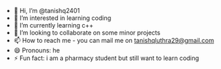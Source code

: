- 👋 Hi, I’m @tanishq2401
- 👀 I’m interested in learning coding
- 🌱 I’m currently learning c++
- 💞️ I’m looking to collaborate on some minor projects
- 📫 How to reach me - you can mail me on tanishqluthra29@gmail.com
- 😄 Pronouns: he
- ⚡ Fun fact: i am a pharmacy student but still want to learn coding

<!---
tanishq2401/tanishq2401 is a ✨ special ✨ repository because its `README.md` (this file) appears on your GitHub profile.
You can click the Preview link to take a look at your changes.
--->
